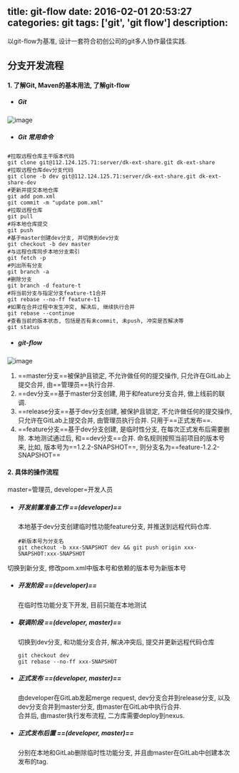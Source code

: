 title: git-flow
date: 2016-02-01 20:53:27
categories: git
tags: ['git', 'git flow']
description:
---
以git-flow为基准, 设计一套符合初创公司的git多人协作最佳实践.
<!--more-->
## 分支开发流程
#### 1. 了解Git, Maven的基本用法, 了解git-flow
- ##### Git   
![image](http://backlogtool.com/git-guide/cn/img/post/intro/capture_intro1_2_2.png)
- ##### Git 常用命令
```shell
#拉取远程仓库主干版本代码
git clone git@112.124.125.71:server/dk-ext-share.git dk-ext-share
#拉取远程仓库dev分支代码
git clone -b dev git@112.124.125.71:server/dk-ext-share.git dk-ext-share-dev
#更新并提交本地仓库
git add pom.xml
git commit -m "update pom.xml"
#拉取远程仓库
git pull
#将本地仓库提交
git push
#基于master创建dev分支, 并切换到dev分支
git checkout -b dev master
#与远程仓库同步本地分支索引
git fetch -p
#列出所有分支
git branch -a
#删除分支
git branch -d feature-t
#将当前分支与指定分支feature-t1合并
git rebase --no-ff feature-t1
#如果在合并过程中发生冲突, 解决后, 继续执行合并
git rebase --continue
#查看当前的版本状态, 包括是否有未commit, 未push, 冲突是否解决等  
git status  
```  

- ##### git-flow
![image](http://7q5a09.com1.z0.glb.clouddn.com/o_git-workflow-release-cycle-3release.png)  
1. ==master分支==被保护且锁定, 不允许做任何的提交操作, 只允许在GitLab上提交合并, 由==管理员==执行合并.  
2. ==dev分支==基于master分支创建, 用于和feature分支合并, 做上线前的联调.  
3. ==release分支==基于dev分支创建,  被保护且锁定, 不允许做任何的提交操作, 只允许在GitLab上提交合并, 由管理员执行合并. 只用于==正式发布==.
4. ==feature分支==基于dev分支创建, 是临时性分支, 在每次正式发布后需要删除. 本地测试通过后, 和==dev分支==合并. 命名规则按照当前项目的版本号来, 比如, 版本号为==1.2.2-SNAPSHOT==, 则分支名为==feature-1.2.2-SNAPSHOT==  

#### 2. 具体的操作流程
master=管理员, developer=开发人员
- ##### 开发前置准备工作 ==(developer)==  
    本地基于dev分支创建临时性功能feature分支, 并推送到远程代码仓库.
    ```shell
    #新版本号为分支名
    git checkout -b xxx-SNAPSHOT dev && git push origin xxx-SNAPSHOT:xxx-SNAPSHOT
    ```  
切换到新分支, 修改pom.xml中版本号和依赖的版本号为新版本号

- ##### 开发阶段 ==(developer)==
    在临时性功能分支下开发, 目前只能在本地测试
- ##### 联调阶段 ==(developer, master)==
    切换到dev分支, 和功能分支合并, 解决冲突后, 提交并更新远程代码仓库
    ```shell  
    git checkout dev  
    git rebase --no-ff xxx-SNAPSHOT  
    ```    
- ##### 正式发布  ==(developer, master)==
    由developer在GitLab发起merge request, dev分支合并到release分支, 以及dev分支合并到master分支, 由master在GitLab中执行合并.  
    合并后, 由master执行发布流程, 二方库需要deploy到nexus.
- ##### 正式发布后置  ==(developer, master)==
    分别在本地和GitLab删除临时性功能分支, 并且由master在GitLab中创建本次发布的tag.
